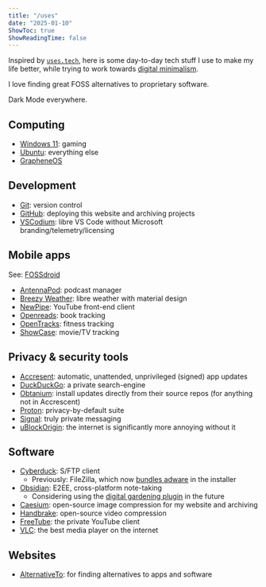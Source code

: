 ```yaml
---
title: "/uses"
date: "2025-01-10"
ShowToc: true
ShowReadingTime: false
---
```


Inspired by [`uses.tech`](https://uses.tech/), here is some day-to-day tech stuff I use to make my life better, while trying to work towards [digital minimalism](https://calnewport.com/on-digital-minimalism/).

I love finding great FOSS alternatives to proprietary software. 

Dark Mode everywhere.

## Computing
* [Windows 11](https://www.pcmag.com/articles/the-10-worst-things-about-windows-11): gaming
* [Ubuntu](https://ubuntu.com/): everything else
* [GrapheneOS](https://grapheneos.org/)


## Development
* [Git](https://git-scm.com/): version control
* [GitHub](https://github.com/coreystone): deploying this website and archiving projects
* [VSCodium](https://github.com/VSCodium/vscodium): libre VS Code without Microsoft branding/telemetry/licensing 


## Mobile apps
See: [FOSSdroid](https://github.com/stars/coreystone/lists/fossdroid)
* [AntennaPod](https://github.com/AntennaPod/AntennaPod): podcast manager
* [Breezy Weather](https://github.com/breezy-weather/breezy-weather): libre weather with material design
* [NewPipe](https://github.com/TeamNewPipe/NewPipe): YouTube front-end client
* [Openreads](https://github.com/mateusz-bak/openreads): book tracking
* [OpenTracks](https://github.com/OpenTracksApp/OpenTracks): fitness tracking
* [ShowCase](https://github.com/WirelessAlien/MovieDB): movie/TV tracking


## Privacy & security tools
* [Accresent](https://accrescent.app/): automatic, unattended, unprivileged (signed) app updates
* [DuckDuckGo](https://duckduckgo.com/): a private search-engine
* [Obtanium](https://github.com/ImranR98/Obtainium): install updates directly from their source repos (for anything not in Accrescent)
* [Proton](https://proton.me/): privacy-by-default suite
* [Signal](https://signal.org/): truly private messaging
* [uBlockOrigin](https://ublockorigin.com/): the internet is significantly more annoying without it


## Software
* [Cyberduck](https://cyberduck.io/): S/FTP client
    * Previously: FileZilla, which now [bundles adware](https://www.slashgear.com/filezilla-ftp-program-includes-adware-in-windows-installer-29665854/) in the installer
* [Obsidian](https://obsidian.md/): E2EE, cross-platform note-taking
    * Considering using the [digital gardening plugin](https://dg-docs.ole.dev/) in the future
* [Caesium](https://saerasoft.com/caesium/): open-source image compression for my website and archiving
* [Handbrake](https://handbrake.fr/): open-source video compression
* [FreeTube](https://freetubeapp.io/): the private YouTube client
* [VLC](https://www.videolan.org/vlc/): the best media player on the internet


## Websites
* [AlternativeTo](https://alternativeto.net/): for finding alternatives to apps and software